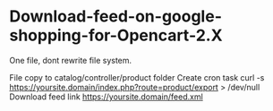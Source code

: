 # Download-feed-on-google-shopping-for-Opencart-2.X
One file, dont rewrite file system. 

File copy to catalog/controller/product folder
Create cron task curl -s https://yoursite.domain/index.php?route=product/export > /dev/null
Download feed link https://yoursite.domain/feed.xml
